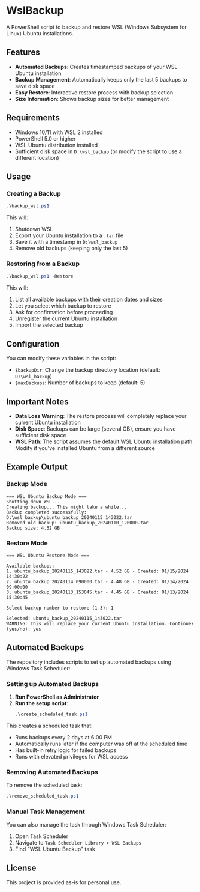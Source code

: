# WslBackup

A PowerShell script to backup and restore WSL (Windows Subsystem for Linux) Ubuntu installations.

## Features

- **Automated Backups**: Creates timestamped backups of your WSL Ubuntu installation
- **Backup Management**: Automatically keeps only the last 5 backups to save disk space
- **Easy Restore**: Interactive restore process with backup selection
- **Size Information**: Shows backup sizes for better management

## Requirements

- Windows 10/11 with WSL 2 installed
- PowerShell 5.0 or higher
- WSL Ubuntu distribution installed
- Sufficient disk space in `D:\wsl_backup` (or modify the script to use a different location)

## Usage

### Creating a Backup

```powershell
.\backup_wsl.ps1
```

This will:
1. Shutdown WSL
2. Export your Ubuntu installation to a `.tar` file
3. Save it with a timestamp in `D:\wsl_backup`
4. Remove old backups (keeping only the last 5)

### Restoring from a Backup

```powershell
.\backup_wsl.ps1 -Restore
```

This will:
1. List all available backups with their creation dates and sizes
2. Let you select which backup to restore
3. Ask for confirmation before proceeding
4. Unregister the current Ubuntu installation
5. Import the selected backup

## Configuration

You can modify these variables in the script:
- `$backupDir`: Change the backup directory location (default: `D:\wsl_backup`)
- `$maxBackups`: Number of backups to keep (default: 5)

## Important Notes

- **Data Loss Warning**: The restore process will completely replace your current Ubuntu installation
- **Disk Space**: Backups can be large (several GB), ensure you have sufficient disk space
- **WSL Path**: The script assumes the default WSL Ubuntu installation path. Modify if you've installed Ubuntu from a different source

## Example Output

### Backup Mode
```
=== WSL Ubuntu Backup Mode ===
Shutting down WSL...
Creating backup... This might take a while...
Backup completed successfully: D:\wsl_backup\ubuntu_backup_20240115_143022.tar
Removed old backup: ubuntu_backup_20240110_120000.tar
Backup size: 4.52 GB
```

### Restore Mode
```
=== WSL Ubuntu Restore Mode ===

Available backups:
1. ubuntu_backup_20240115_143022.tar - 4.52 GB - Created: 01/15/2024 14:30:22
2. ubuntu_backup_20240114_090000.tar - 4.48 GB - Created: 01/14/2024 09:00:00
3. ubuntu_backup_20240113_153045.tar - 4.45 GB - Created: 01/13/2024 15:30:45

Select backup number to restore (1-3): 1

Selected: ubuntu_backup_20240115_143022.tar
WARNING: This will replace your current Ubuntu installation. Continue? (yes/no): yes
```

## Automated Backups

The repository includes scripts to set up automated backups using Windows Task Scheduler:

### Setting up Automated Backups

1. **Run PowerShell as Administrator**
2. **Run the setup script**:
   ```powershell
   .\create_scheduled_task.ps1
   ```

This creates a scheduled task that:
- Runs backups every 2 days at 6:00 PM
- Automatically runs later if the computer was off at the scheduled time
- Has built-in retry logic for failed backups
- Runs with elevated privileges for WSL access

### Removing Automated Backups

To remove the scheduled task:
```powershell
.\remove_scheduled_task.ps1
```

### Manual Task Management

You can also manage the task through Windows Task Scheduler:
1. Open Task Scheduler
2. Navigate to `Task Scheduler Library > WSL Backups`
3. Find "WSL Ubuntu Backup" task

## License

This project is provided as-is for personal use.